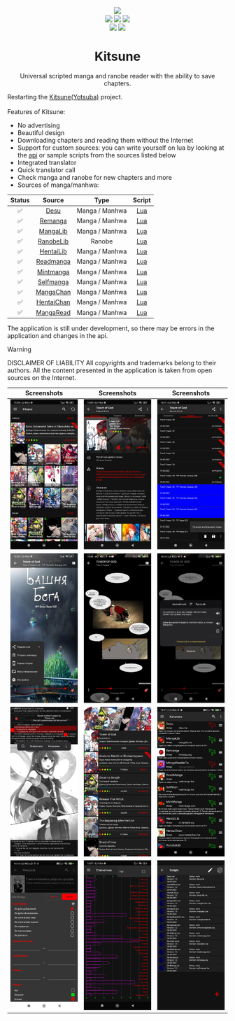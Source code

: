 <div align="center">
    <p align="center">
		<img src="https://user-images.githubusercontent.com/103780136/192371190-ccd56058-4a5b-4052-8fd8-a3b5f66e5291.png">
		<br/>
		<img src="https://img.shields.io/badge/install_size-4.0 MB-brightgreen">
        <img src="https://img.shields.io/badge/version-1.8.3-blueviolet">
        <img src="https://img.shields.io/badge/android-7.0+-yellow">
        <br/>
        <img src="https://img.shields.io/badge/manga_sources-11-brightgreen"/> <img src="https://img.shields.io/badge/ranobe_sources-1-brightgreen"/>
	</p>
    <h1>Kitsune</h1>
    <p>Universal scripted manga and ranobe reader with the ability to save chapters.</p>
</div>

Restarting the [Kitsune(Yotsuba)](https://4pda.to/forum/index.php?showtopic=961133 "4pda") project.<br/><br/>
Features of Kitsune:
- No advertising
- Beautiful design
- Downloading chapters and reading them without the Internet
- Support for custom sources: you can write yourself on lua by looking at the [api](https://github.com/alex-bayir/Kitsune/blob/master/Scripts%20API.md "Scripts API") or sample scripts from the sources listed below
- Integrated translator
- Quick translator call
- Check manga and ranobe for new chapters and more
- Sources of manga/manhwa:

| Status |                   Source                    |      Type      |                                                    Script                                                    |
|:------:|:-------------------------------------------:|:--------------:|:------------------------------------------------------------------------------------------------------------:|
|   ✅   |           [Desu](https://desu.me)           | Manga / Manhwa |    [Lua](https://github.com/alex-bayir/Kitsune/blob/master/app/src/main/assets/scripts/Desu.lua "Script")    |
|   ✅   |       [Remanga](https://remanga.org)        | Manga / Manhwa |  [Lua](https://github.com/alex-bayir/Kitsune/blob/master/app/src/main/assets/scripts/Remanga.lua "Script")   |
|   ✅   |       [MangaLib](https://mangalib.me)       | Manga / Manhwa |  [Lua](https://github.com/alex-bayir/Kitsune/blob/master/app/src/main/assets/scripts/MangaLib.lua "Script")  |
|   ✅   |      [RanobeLib](https://ranobelib.me)      |     Ranobe     | [Lua](https://github.com/alex-bayir/Kitsune/blob/master/app/src/main/assets/scripts/RanobeLib.lua "Script")  |
|   ✅   |    [HentaiLib](https://v1.hentailib.org)    | Manga / Manhwa | [Lua](https://github.com/alex-bayir/Kitsune/blob/master/app/src/main/assets/scripts/HentaiLib.lua "Script")  |
|   ✅   |     [Readmanga](https://readmanga.live)     | Manga / Manhwa | [Lua](https://github.com/alex-bayir/Kitsune/blob/master/app/src/main/assets/scripts/ReadManga.lua "Script")  |
|   ✅   |     [Mintmanga](https://mintmanga.live)     | Manga / Manhwa | [Lua](https://github.com/alex-bayir/Kitsune/blob/master/app/src/main/assets/scripts/MintManga.lua "Script")  |
|   ✅   |     [Selfmanga](https://selfmanga.live)     | Manga / Manhwa | [Lua](https://github.com/alex-bayir/Kitsune/blob/master/app/src/main/assets/scripts/SelfManga.lua "Script")  |
|   ✅   |     [MangaChan](https://manga-chan.me)      | Manga / Manhwa | [Lua](https://github.com/alex-bayir/Kitsune/blob/master/app/src/main/assets/scripts/MangaChan.lua "Script")  |
|   ✅   | [HentaiChan](https://xxxxx.hentaichan.live) | Manga / Manhwa | [Lua](https://github.com/alex-bayir/Kitsune/blob/master/app/src/main/assets/scripts/HentaiChan.lua "Script") |
|   ✅   |   [MangaRead](https://www.mangaread.org)    | Manga / Manhwa | [Lua](https://github.com/alex-bayir/Kitsune/blob/master/app/src/main/assets/scripts/Mangaread.lua "Script")  |

The application is still under development, so there may be errors in the application and changes in the api.

> [!WARNING]
> DISCLAIMER OF LIABILITY
> All copyrights and trademarks belong to their authors. All the content presented in the application is taken from open sources on the Internet.

|      Screenshots       |      Screenshots       |      Screenshots       |
|:----------------------:|:----------------------:|:----------------------:|
|  ![1](/content/1.jpg)  |  ![2](/content/2.jpg)  |  ![3](/content/3.jpg)  |
|  ![4](/content/4.jpg)  |  ![5](/content/5.jpg)  |  ![6](/content/6.jpg)  |
|  ![7](/content/7.jpg)  |  ![8](/content/8.jpg)  |  ![9](/content/9.jpg)  |
| ![10](/content/10.jpg) | ![11](/content/11.jpg) | ![12](/content/12.jpg) |


